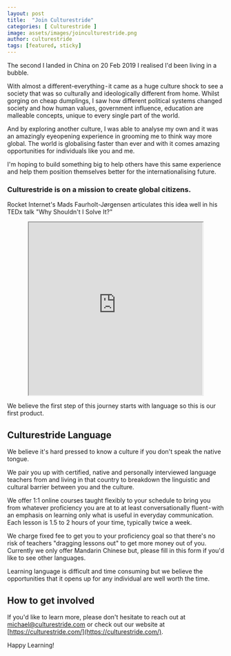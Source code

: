 ```yaml
---
layout: post
title:  "Join Culturestride"
categories: [ Culturestride ]
image: assets/images/joinculturestride.png
author: culturestride
tags: [featured, sticky]
---
```

The second I landed in China on 20 Feb 2019 I realised I'd been living in a bubble.

With almost a different-everything - it came as a huge culture shock to see a society that was so culturally and ideologically different from home.
Whilst gorging on cheap dumplings, I saw how different political systems changed society and how human values, government influence, education are malleable concepts, unique to every single part of the world.

And by exploring another culture, I was able to analyse my own and it was an amazingly eyeopening experience in grooming me to think way more global. The world is globalising faster than ever and with it comes amazing opportunities for individuals like you and me.

I'm hoping to build something big to help others have this same experience and help them position themselves better for the internationalising future.

### Culturestride is on a mission to create global citizens.

Rocket Internet's Mads Faurholt-Jørgensen articulates this idea well in his TEDx talk "Why Shouldn't I Solve It?"

<div style="text-align:center">
<iframe width="80%" height="400px"
src="https://www.youtube.com/embed/eD0T3rGQo4Y">
</iframe>
</div>

We believe the first step of this journey starts with language so this is our first product.

## Culturestride Language

We believe it's hard pressed to know a culture if you don't speak the native tongue.

We pair you up with certified, native and personally interviewed language teachers from and living in that country to breakdown the linguistic and cultural barrier between you and the culture.

We offer 1:1 online courses taught flexibly to your schedule to bring you from whatever proficiency you are at to at least conversationally fluent - with an emphasis on learning only what is useful in everyday communication. Each lesson is 1.5 to 2 hours of your time, typically twice a week.

We charge fixed fee to get you to your proficiency goal so that there's no risk of teachers "dragging lessons out" to get more money out of you.
Currently we only offer Mandarin Chinese but, please fill in this form if you'd like to see other languages.

Learning language is difficult and time consuming but we believe the opportunities that it opens up for any individual are well worth the time.

## How to get involved

If you'd like to learn more, please don't hesitate to reach out at [michael@culturestride.com](mailto:michael@culturestride.com) or check out our website at [https://culturestride.com/](https://culturestride.com/).

Happy Learning!